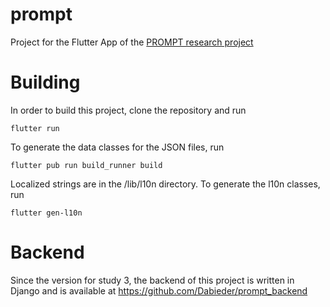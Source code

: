 # prompt

Project for the Flutter App of the [PROMPT research project](https://indilearn.de/en/projects-individualized-support/project-prompt/)

# Building

In order to build this project, clone the repository and run

``flutter run``

To generate the data classes for the JSON files, run

``flutter pub run build_runner build``

Localized strings are in the /lib/l10n directory. To generate the l10n classes, run

``flutter gen-l10n``

# Backend

Since the version for study 3, the backend of this project is written in Django and is available at https://github.com/Dabieder/prompt_backend
